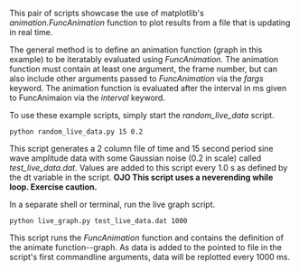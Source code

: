 This pair of scripts showcase the use of matplotlib's *animation.FuncAnimation*
function to plot results from a file that is updating in real time.

The general method is to define an animation function (graph in this example)
to be iteratably evaluated using *FuncAnimation*. The animation function must
contain at least one argument, the frame number, but can also include
other arguments passed to *FuncAnimation* via the *fargs* keyword. The animation
function is evaluated after the interval in ms given to FuncAnimaion via the
*interval* keyword.

To use these example scripts, simply start the *random_live_data* script.

```
python random_live_data.py 15 0.2
```

This script generates a 2 column file of time and 15 second period sine wave
amplitude data with some Gaussian noise (0.2 in scale) called
*test_live_data.dat*. Values are added to this script every 1.0 s as defined by
the dt variable in the script. **OJO This script uses a neverending while loop.
Exercise caution.**

In a separate shell or terminal, run the live graph script.

```
python live_graph.py test_live_data.dat 1000
```

This script runs the *FuncAnimation* function and contains the definition of the
animate function--graph. As data is added to the pointed to file in the
script's first commandline arguments, data will be replotted every 1000 ms.
